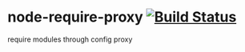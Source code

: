 node-require-proxy  [![Build Status](https://travis-ci.org/Bacra/node-require-proxy.svg?branch=master)](https://travis-ci.org/Bacra/node-require-proxy)
==================

require modules through config proxy
